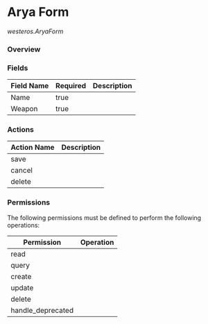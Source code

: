 # Arya Form

*westeros.AryaForm*

### **Overview**

### **Fields**


|**Field Name**|**Required**|**Description**|
|---|---|---|
|Name|true| |
|Weapon|true| |

### **Actions**


|**Action Name**|**Description**|
|---|---|
|save| |
|cancel| |
|delete| |

### **Permissions**

The following permissions must be defined to perform the following operations:


|**Permission**|**Operation**|
|---|---|
|read| |
|query| |
|create| |
|update| |
|delete| |
|handle_deprecated| |

